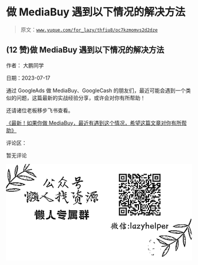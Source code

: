 # 做 MediaBuy 遇到以下情况的解决方法

> 原文：[`www.yuque.com/for_lazy/thfiu8/oc7kzmomvs2d2dze`](https://www.yuque.com/for_lazy/thfiu8/oc7kzmomvs2d2dze)



## (12 赞)做 MediaBuy 遇到以下情况的解决方法 

作者： 大鹏同学 

日期：2023-07-17 

通过 GoogleAds 做 MediaBuy、GoogleCash 的朋友们，最近可能会遇到一个类似的问题，这篇最新的实战经验分享，或许会对你有所帮助！ 

还请诸位老板移步飞书查看。 

[《最新！如果你做 MediaBuy，最近有遇到这个情况，希望这篇文章对你有所帮助》](https://viuejh8h99y.feishu.cn/docx/Yt2wdNfYLoVKBgxtj83ch9Z2nHb) 

评论区： 

暂无评论 

![](img/894d30a529e7c37bcd3392323c99941c.png)  